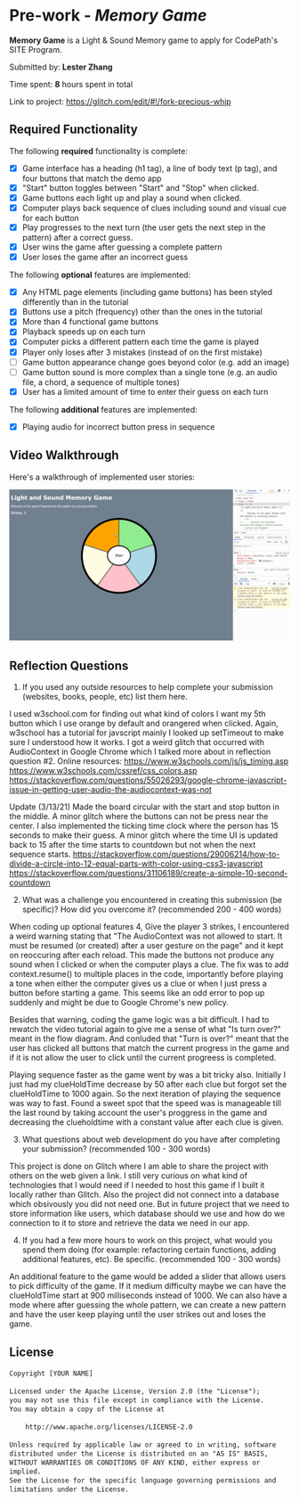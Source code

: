# Pre-work - *Memory Game*

**Memory Game** is a Light & Sound Memory game to apply for CodePath's SITE Program. 

Submitted by: **Lester Zhang**

Time spent: **8** hours spent in total

Link to project: https://glitch.com/edit/#!/fork-precious-whip

## Required Functionality

The following **required** functionality is complete:

* [X] Game interface has a heading (h1 tag), a line of body text (p tag), and four buttons that match the demo app
* [X] "Start" button toggles between "Start" and "Stop" when clicked. 
* [X] Game buttons each light up and play a sound when clicked. 
* [X] Computer plays back sequence of clues including sound and visual cue for each button
* [X] Play progresses to the next turn (the user gets the next step in the pattern) after a correct guess. 
* [X] User wins the game after guessing a complete pattern
* [X] User loses the game after an incorrect guess

The following **optional** features are implemented:

* [X] Any HTML page elements (including game buttons) has been styled differently than in the tutorial
* [X] Buttons use a pitch (frequency) other than the ones in the tutorial
* [X] More than 4 functional game buttons
* [X] Playback speeds up on each turn
* [X] Computer picks a different pattern each time the game is played
* [X] Player only loses after 3 mistakes (instead of on the first mistake)
* [ ] Game button appearance change goes beyond color (e.g. add an image)
* [ ] Game button sound is more complex than a single tone (e.g. an audio file, a chord, a sequence of multiple tones)
* [X] User has a limited amount of time to enter their guess on each turn

The following **additional** features are implemented:

- [X] Playing audio for incorrect button press in sequence

## Video Walkthrough

Here's a walkthrough of implemented user stories:

![](https://github.com/dev-lester94/LightSoundMemoryGame/blob/master/LightSoundMemoryGame3.gif)

## Reflection Questions
1. If you used any outside resources to help complete your submission (websites, books, people, etc) list them here. 

I used w3school.com for finding out what kind of colors I want my 5th button which I use orange by default and orangered when clicked.
Again, w3school has a tutorial for javscript mainly I looked up setTimeout to make sure I understood how it works. I got a weird
glitch that occurred with AudioContext in Google Chrome which I talked more about in reflection question #2.
Online resources: 
https://www.w3schools.com/js/js_timing.asp
https://www.w3schools.com/cssref/css_colors.asp
https://stackoverflow.com/questions/55026293/google-chrome-javascript-issue-in-getting-user-audio-the-audiocontext-was-not 

Update (3/13/21)
Made the board circular with the start and stop button in the middle. A minor glitch where the buttons
can not be press near the center. I also implemented the ticking time clock where the person has 15 seconds to make their guess.
A minor glitch where the time  UI is updated back to 15 after the time starts to countdown but not when the next sequence starts.
https://stackoverflow.com/questions/29006214/how-to-divide-a-circle-into-12-equal-parts-with-color-using-css3-javascript
https://stackoverflow.com/questions/31106189/create-a-simple-10-second-countdown


2. What was a challenge you encountered in creating this submission (be specific)? How did you overcome it? (recommended 200 - 400 words) 

When coding up optional features 4, Give the player 3 strikes, I encountered a weird warning stating that 
"The AudioContext was not allowed to start. It must be resumed (or created) after a user gesture on the page" and it kept on reoccuring
after each reload. This made the buttons not produce any sound when I clicked or when the computer plays a clue.
The fix was to add context.resume() to multiple places in the code, importantly before playing
a tone when either the computer gives us a clue or when I just press a button before starting a game. This seems
like an odd error to pop up suddenly and might be due to Google Chrome's new policy. 

Besides that warning, coding the game logic was a bit difficult. I had to rewatch the video tutorial again to give me a sense
of what "Is turn over?" meant in the flow diagram. And conluded that "Turn is over?" meant that the user has clicked all buttons 
that match the current progress in the game and if it is not allow the user to click until the current progreess is completed.

Playing sequence faster as the game went by was a bit tricky also. Initially I just had my clueHoldTime decrease by 50
after each clue but forgot set the clueHoldTime to 1000 again. So the next iteration of playing the sequence was way to fast.
Found a sweet spot that the speed was is manageable till the last round by taking account
the user's proggress in the game and decreasing the clueholdtime with a constant value after
each clue is given.

3. What questions about web development do you have after completing your submission? (recommended 100 - 300 words) 

This project is done on Glitch where I am able to share the project with others on the web
given a link. I still very curious on what kind of technologies that I would need if I needed
to host this game if I built it locally rather than Glitch. Also the project did not connect
into a database which obsivously you did not need one. But in future project that we need to store information like users, which database
should we use and how do we connection to it to store and retrieve the data we need in our app.

4. If you had a few more hours to work on this project, what would you spend them doing (for example: refactoring certain functions, adding additional features, etc). Be specific. (recommended 100 - 300 words) 

An additional feature to the game would be added a slider that allows users to pick difficulty of the game. If it
medium difficulty maybe we can have the clueHoldTime start at 900 milliseconds instead of 1000. We can
also have a mode where after guessing the whole pattern, we can create a new pattern and have the user
keep playing until the user strikes out and loses the game.



## License

    Copyright [YOUR NAME]

    Licensed under the Apache License, Version 2.0 (the "License");
    you may not use this file except in compliance with the License.
    You may obtain a copy of the License at

        http://www.apache.org/licenses/LICENSE-2.0

    Unless required by applicable law or agreed to in writing, software
    distributed under the License is distributed on an "AS IS" BASIS,
    WITHOUT WARRANTIES OR CONDITIONS OF ANY KIND, either express or implied.
    See the License for the specific language governing permissions and
    limitations under the License.
